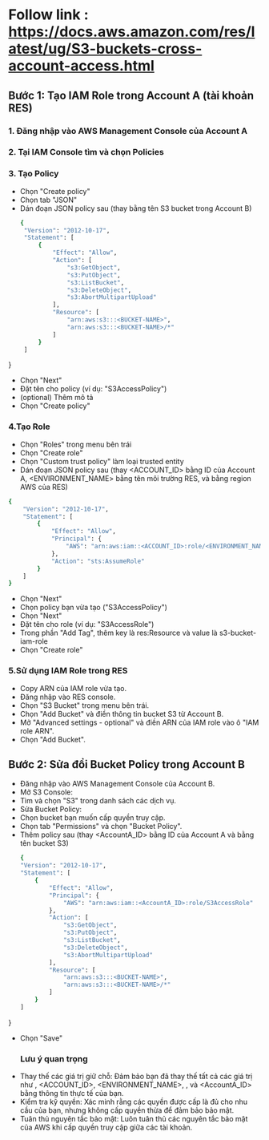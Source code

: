 # Follow link : https://docs.aws.amazon.com/res/latest/ug/S3-buckets-cross-account-access.html
## Bước 1: Tạo IAM Role trong Account A (tài khoản RES)
### 1. Đăng nhập vào AWS Management Console của Account A
### 2. Tại IAM Console tìm và chọn Policies
### 3. Tạo Policy 
- Chọn "Create policy"
- Chọn tab "JSON"
- Dán đoạn JSON policy sau (thay <BUCKET-NAME> bằng tên S3 bucket trong Account B)
   ```sh
  {
    "Version": "2012-10-17",
    "Statement": [
        {
            "Effect": "Allow",
            "Action": [
                "s3:GetObject",
                "s3:PutObject",
                "s3:ListBucket",
                "s3:DeleteObject",
                "s3:AbortMultipartUpload"
            ],
            "Resource": [
                "arn:aws:s3:::<BUCKET-NAME>",
                "arn:aws:s3:::<BUCKET-NAME>/*"
            ]
        }
    ]
}
- Chọn "Next"
- Đặt tên cho policy (ví dụ: "S3AccessPolicy")
- (optional) Thêm mô tả
- Chọn "Create policy"
### 4.Tạo Role 
- Chọn "Roles" trong menu bên trái
- Chọn "Create role"
- Chọn "Custom trust policy" làm loại trusted entity
- Dán đoạn JSON policy sau (thay <ACCOUNT_ID> bằng ID của Account A, <ENVIRONMENT_NAME> bằng tên môi trường RES, và <REGION> bằng region AWS của RES)
```sh
{
    "Version": "2012-10-17",
    "Statement": [
        {
            "Effect": "Allow",
            "Principal": {
                "AWS": "arn:aws:iam::<ACCOUNT_ID>:role/<ENVIRONMENT_NAME>-custom-credential-broker-lambda-role-<REGION>"
            },
            "Action": "sts:AssumeRole"
        }
    ]
}
```
- Chọn "Next"
- Chọn policy bạn vừa tạo ("S3AccessPolicy")
- Chọn "Next"
- Đặt tên cho role (ví dụ: "S3AccessRole")
- Trong phần "Add Tag", thêm key là res:Resource và value là s3-bucket-iam-role
- Chọn "Create role"
### 5.Sử dụng IAM Role trong RES
  - Copy ARN của IAM role vừa tạo.
  - Đăng nhập vào RES console.
  - Chọn "S3 Bucket" trong menu bên trái.
  - Chọn "Add Bucket" và điền thông tin bucket S3 từ Account B.
  - Mở "Advanced settings - optional" và điền ARN của IAM role vào ô "IAM role ARN".
  - Chọn "Add Bucket".
## Bước 2: Sửa đổi Bucket Policy trong Account B
  - Đăng nhập vào AWS Management Console của Account B.
  - Mở S3 Console:
  - Tìm và chọn "S3" trong danh sách các dịch vụ.
  - Sửa Bucket Policy:
  - Chọn bucket bạn muốn cấp quyền truy cập.
  - Chọn tab "Permissions" và chọn "Bucket Policy".
  - Thêm policy sau (thay <AccountA_ID> bằng ID của Account A và <BUCKET-NAME> bằng tên bucket S3)
    ```sh
    {
    "Version": "2012-10-17",
    "Statement": [
        {
            "Effect": "Allow",
            "Principal": {
                "AWS": "arn:aws:iam::<AccountA_ID>:role/S3AccessRole"
            },
            "Action": [
                "s3:GetObject",
                "s3:PutObject",
                "s3:ListBucket",
                "s3:DeleteObject",
                "s3:AbortMultipartUpload"
            ],
            "Resource": [
                "arn:aws:s3:::<BUCKET-NAME>",
                "arn:aws:s3:::<BUCKET-NAME>/*"
            ]
        }
    ]
}
- Chọn "Save"
  ### Lưu ý quan trọng
- Thay thế các giá trị giữ chỗ: Đảm bảo bạn đã thay thế tất cả các giá trị như <BUCKET-NAME>, <ACCOUNT_ID>, <ENVIRONMENT_NAME>, <REGION>, và <AccountA_ID> bằng thông tin thực tế của bạn.
- Kiểm tra kỹ quyền: Xác minh rằng các quyền được cấp là đủ cho nhu cầu của bạn, nhưng không cấp quyền thừa để đảm bảo bảo mật.
- Tuân thủ nguyên tắc bảo mật: Luôn tuân thủ các nguyên tắc bảo mật của AWS khi cấp quyền truy cập giữa các tài khoản.

